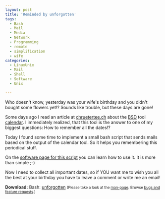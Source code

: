 ```yaml
---
layout: post
title: 'Reminded by unforgotten'
tags:
  - Bash
  - Mail
  - Media
  - Network
  - Programming
  - remote
  - simplification
  - wife
categories:
  - LinuxUnix
  - Mail
  - Shell
  - Software
  - Unix

---
```


Who doesn't know, yesterday was your wife's birthday and you didn't bought some flowers yet!? Sounds like trouble, but these days are gone!


Some days ago I read an article at <a href="http://www.chruetertee.ch/blog/archive/2010/10/02/kalender-auf-der-kommandozeile-verwenden.html">chruetertee.ch</a> about the <a href="http://www.bsd.org/">BSD</a> tool <a href="http://www.freebsd.org/cgi/man.cgi?query=calendar&apropos=0&sektion=0&manpath=FreeBSD+8.1-RELEASE&format=html">calendar</a>. I immediately realized, that this tool is the answer to one of my biggest questions: How to remember all the dates!?

Today I found some time to implement a small bash script that sends mails based on the output of the calendar tool. So it helps you remembering this periodical stuff.

On the <a href="/software/snippets/unforgotten/">software page for this script</a> you can learn how to use it. It is more than simple ;-)

Now I need to collect all important dates, so if YOU want me to wish you all the best at your birthday you have to leave a comment or write me an email!
<div class="download"><strong>Download:</strong>
Bash: <a href='/wp-content/uploads/pipapo/scripts/unforgotten.sh'>unforgotten</a>
<small>(Please take a look at the <a href="/man-page/">man-page</a>. Browse <a href="https://bt.binfalse.de/">bugs and feature requests</a>.)</small>
</div>
